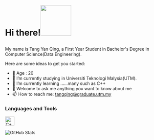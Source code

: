 # Hi there!<img src="https://user-images.githubusercontent.com/128120717/228766172-8197b291-4431-425f-a8e4-84d51448bbfe.gif" width="100">  </p>



My name is Tang Yan Qing, a First Year Student in Bachelor's Degree in Computer Science(Data Engineering).

Here are some ideas to get you started:

- 🤔 Age : 20
- 🔭 I’m currently studying in Universiti Teknologi Malysia(UTM).
- 🌱 I’m currently learning ......many such as C++
- 💬 Welcome to ask me anything you want to know about me
- 📫 How to reach me: tangqing@graduate.utm.my

### Languages and Tools
<a href="https://www.w3schools.com/cpp/" target="_blank"><img alt="C++" src="https://user-images.githubusercontent.com/128120717/228771294-d9ab05a8-c88c-455a-b375-2e8896ec801f.png" width="30"></a>





<p align="left">
    <img alt = "GitHub Stats" src="https://github-readme-stats.vercel.app/api?username=yan-qing09&show_icons=true&hide=issues&icon_color=000000&hide_border=true&title_color=5391FE&text_color=555">
    <br>
    
<!--
**yan-qing09/yan-qing09** is a ✨ _special_ ✨ repository because its `README.md` (this file) appears on your GitHub profile.

